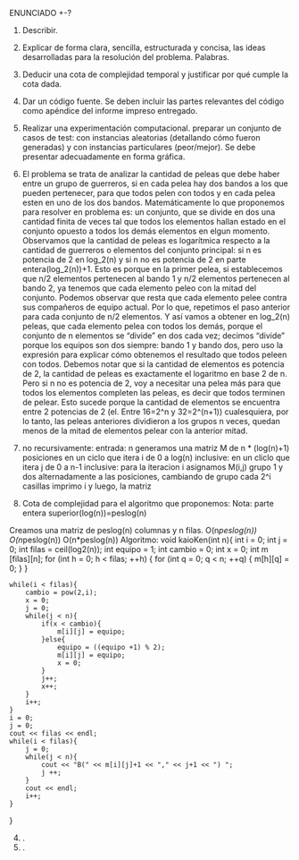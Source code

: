 ENUNCIADO +-?
1.	Describir. 
2.	Explicar de forma clara, sencilla, estructurada y concisa, las ideas desarrolladas para la resolución del problema. Palabras.
3.	Deducir una cota de complejidad temporal y justificar por qué cumple la cota dada. 
4.	Dar un código fuente. Se deben incluir las partes relevantes del código como apéndice del informe impreso entregado.
5.	Realizar una experimentación computacional. preparar un conjunto de casos de test: con instancias aleatorias (detallando cómo fueron generadas) y con instancias particulares (peor/mejor). Se debe presentar adecuadamente en forma gráfica.


1.	El problema se trata de analizar la cantidad de peleas que debe haber entre un grupo de guerreros, si en cada pelea hay dos bandos a los que pueden pertenecer, para que todos pelen con todos y en cada pelea esten en uno de los dos bandos. Matemáticamente lo que proponemos para resolver en problema es: un conjunto, que se divide en dos una cantidad finita de veces tal que todos los elementos hallan estado en el conjunto opuesto a todos los demás elementos en elgun momento.
Observamos que la cantidad de peleas es logarítmica respecto a la cantidad de guerreros o elementos del conjunto principal: si n es potencia de 2 en log_2(n) y si n no es potencia de 2 en parte entera(log_2(n))+1. Esto es porque en la primer pelea, si establecemos que n/2 elementos pertenecen al bando 1 y n/2 elementos pertenecen al bando 2, ya tenemos que cada elemento peleo con la mitad del conjunto. Podemos observar que resta que cada elemento pelee contra sus compañeros de equipo actual. Por lo que, repetimos el paso anterior para cada conjunto de n/2 elementos. Y así vamos a obtener en log_2(n) peleas, que cada elemento pelea con todos los demás, porque el conjunto de n elementos se “divide” en dos cada vez; decimos “divide” porque los equipos son dos siempre: bando 1 y bando dos, pero uso la expresión para explicar cómo obtenemos el resultado que todos peleen con todos. 
Debemos notar que si la cantidad de elementos es potencia de 2, la cantidad de peleas es exactamente el logaritmo en base 2 de n. Pero si n no es potencia de 2, voy a necesitar una pelea más para que todos los elementos completen las peleas, es decir que todos terminen de pelear. Esto sucede porque la cantidad de elementos se encuentra entre 2 potencias de 2 (el. Entre 16=2^n y 32=2^(n+1)) cualesquiera, por lo tanto, las peleas anteriores dividieron a los grupos n veces, quedan menos de la mitad de elementos pelear con la anterior mitad. 
2.	no recursivamente:
    entrada: n
    generamos una matriz M de n * (log(n)+1) posiciones
    en un ciclo que itera i de 0 a log(n) inclusive:
        en un cliclo que itera j de 0 a n-1 inclusive:
            para la iteracion i asignamos M(i,j) grupo 1 y dos alternadamente a las posiciones, cambiando de grupo cada 2^i casillas
    imprimo i y luego, la matriz
3. Cota de complejidad para el algoritmo que proponemos:
Nota: parte entera superior(log(n))=peslog(n)

Creamos una matriz de peslog(n) columnas y n filas. O(n*peslog(n))
O(n*peslog(n))
O(n*peslog(n))
Algoritmo:
void kaioKen(int n){
	int i = 0;
	int j = 0;
	int filas = ceil(log2(n));
	int equipo = 1;
	int cambio = 0;
	int x = 0;
	int m [filas][n];
	for (int h = 0; h < filas; ++h)
	{
		for (int q = 0; q < n; ++q)
		{
			m[h][q] = 0;
		}
	}
	
	while(i < filas){
		cambio = pow(2,i);
		x = 0;
		j = 0;
		while(j < n){
			if(x < cambio){
				m[i][j] = equipo;
			}else{
				equipo = ((equipo +1) % 2);
				m[i][j] = equipo;
				x = 0;
			}
			j++;
			x++;
		}
		i++;
	}
	i = 0;
	j = 0;
	cout << filas << endl;
	while(i < filas){
		j = 0;
		while(j < n){
			cout << "B(" << m[i][j]+1 << "," << j+1 << ") ";
			j ++;
		}
		cout << endl;
		i++;
	}
}

4.  .
5.  .
